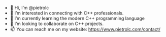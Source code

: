 - 👋 Hi, I’m @pietrolc
- 👀 I’m interested in connecting with C++ professionals.
- 🌱 I’m currently learning the modern C++ programming language
- 💞️ I’m looking to collaborate on C++ projects.
- 📫 You can reach me on my website: https://www.pietrolc.com/contact/

<!---
pietrolc/pietrolc is a ✨ special ✨ repository because its `README.md` (this file) appears on your GitHub profile.
You can click the Preview link to take a look at your changes.
--->
